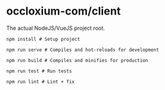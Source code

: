 # occloxium-com/client

The actual NodeJS/VueJS project root.

```
npm install # Setup project

npm run serve # Compiles and hot-reloads for development

npm run build # Compiles and minifies for production

npm run test # Run tests

npm run lint # Lint + fix
```
